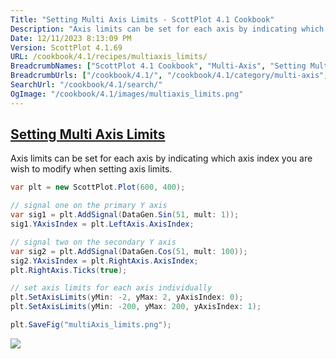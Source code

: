 ```yaml
---
Title: "Setting Multi Axis Limits - ScottPlot 4.1 Cookbook"
Description: "Axis limits can be set for each axis by indicating which axis index you are wish to modify when setting axis limits."
Date: 12/11/2023 8:13:09 PM
Version: ScottPlot 4.1.69
URL: /cookbook/4.1/recipes/multiaxis_limits/
BreadcrumbNames: ["ScottPlot 4.1 Cookbook", "Multi-Axis", "Setting Multi Axis Limits"]
BreadcrumbUrls: ["/cookbook/4.1/", "/cookbook/4.1/category/multi-axis", "/cookbook/4.1/recipes/multiaxis_limits/"]
SearchUrl: "/cookbook/4.1/search/"
OgImage: "/cookbook/4.1/images/multiaxis_limits.png"
---
```


<h2><a id='setting-multi-axis-limits' href='/cookbook/4.1/recipes/multiaxis_limits/'>Setting Multi Axis Limits</a></h2>

Axis limits can be set for each axis by indicating which axis index you are wish to modify when setting axis limits.

```cs
var plt = new ScottPlot.Plot(600, 400);

// signal one on the primary Y axis
var sig1 = plt.AddSignal(DataGen.Sin(51, mult: 1));
sig1.YAxisIndex = plt.LeftAxis.AxisIndex;

// signal two on the secondary Y axis
var sig2 = plt.AddSignal(DataGen.Cos(51, mult: 100));
sig2.YAxisIndex = plt.RightAxis.AxisIndex;
plt.RightAxis.Ticks(true);

// set axis limits for each axis individually
plt.SetAxisLimits(yMin: -2, yMax: 2, yAxisIndex: 0);
plt.SetAxisLimits(yMin: -200, yMax: 200, yAxisIndex: 1);

plt.SaveFig("multiAxis_limits.png");
```

<img src='../../images/multiaxis_limits.png' class='d-block mx-auto my-5' />


